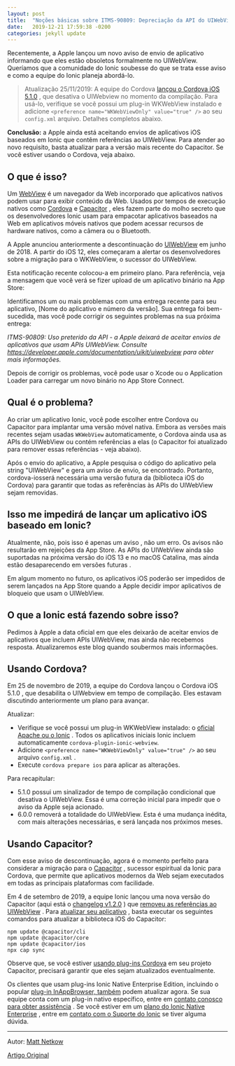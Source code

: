 ```yaml
---
layout: post
title:  "Noções básicas sobre ITMS-90809: Depreciação da API do UIWebView"
date:   2019-12-21 17:59:38 -0200
categories: jekyll update
---
```


Recentemente, a Apple lançou um novo aviso de envio de aplicativo informando que eles estão obsoletos formalmente no UIWebView. Queríamos que a comunidade do Ionic soubesse do que se trata esse aviso e como a equipe do Ionic planeja abordá-lo.

>Atualização 25/11/2019: A equipe do Cordova [lançou o Cordova iOS 5.1.0](https://cordova.apache.org/announcements/2019/11/25/cordova-ios-release-5.1.0.html) , que desativa o UIWebview no momento da compilação. Para usá-lo, verifique se você possui um plug-in WKWebView instalado e adicione ```<preference name="WKWebViewOnly" value="true" />``` ao seu ```config.xml``` arquivo. Detalhes completos abaixo.

**Conclusão:** a Apple ainda está aceitando envios de aplicativos iOS baseados em Ionic que contêm referências ao UIWebView. Para atender ao novo requisito, basta atualizar para a versão mais recente do Capacitor. Se você estiver usando o Cordova, veja abaixo.

## O que é isso?

Um [WebView](https://ionicframework.com/docs/building/webview) é um navegador da Web incorporado que aplicativos nativos podem usar para exibir conteúdo da Web. Usados por tempos de execução nativos como [Cordova](https://cordova.apache.org/) e [Capacitor](https://capacitor.ionicframework.com/) , eles fazem parte do molho secreto que os desenvolvedores Ionic usam para empacotar aplicativos baseados na Web em aplicativos móveis nativos que podem acessar recursos de hardware nativos, como a câmera ou o Bluetooth.

A Apple anunciou anteriormente a descontinuação do [UIWebView](https://developer.apple.com/documentation/uikit/uiwebview) em junho de 2018. A partir do iOS 12, eles começaram a alertar os desenvolvedores sobre a migração para o WKWebView, o sucessor do UIWebView.

Esta notificação recente colocou-a em primeiro plano. Para referência, veja a mensagem que você verá se fizer upload de um aplicativo binário na App Store:

Identificamos um ou mais problemas com uma entrega recente para seu aplicativo, [Nome do aplicativo e número da versão]. Sua entrega foi bem-sucedida, mas você pode corrigir os seguintes problemas na sua próxima entrega:

*ITMS-90809: Uso preterido da API - a Apple deixará de aceitar envios de aplicativos que usam APIs UIWebView. Consulte <https://developer.apple.com/documentation/uikit/uiwebview> para obter mais informações.*

Depois de corrigir os problemas, você pode usar o Xcode ou o Application Loader para carregar um novo binário no App Store Connect.

## Qual é o problema?

Ao criar um aplicativo Ionic, você pode escolher entre Cordova ou Capacitor para implantar uma versão móvel nativa. Embora as versões mais recentes sejam usadas ```WKWebView``` automaticamente, o Cordova ainda usa as APIs do UIWebView ou contém referências a elas (o Capacitor foi atualizado para remover essas referências - veja abaixo).

Após o envio do aplicativo, a Apple pesquisa o código do aplicativo pela string "UIWebView" e gera um aviso de envio, se encontrado. Portanto, cordova-iosserá necessária uma versão futura da (biblioteca iOS do Cordova) para garantir que todas as referências às APIs do UIWebView sejam removidas.

## Isso me impedirá de lançar um aplicativo iOS baseado em Ionic?

Atualmente, não, pois isso é apenas um aviso , não um erro. Os avisos não resultarão em rejeições da App Store. As APIs do UIWebView ainda são suportadas na próxima versão do iOS 13 e no macOS Catalina, mas ainda estão desaparecendo em versões futuras .

Em algum momento no futuro, os aplicativos iOS poderão ser impedidos de serem lançados na App Store quando a Apple decidir impor aplicativos de bloqueio que usam o UIWebView.


## O que a Ionic está fazendo sobre isso?

Pedimos à Apple a data oficial em que eles deixarão de aceitar envios de aplicativos que incluem APIs UIWebView, mas ainda não recebemos resposta. Atualizaremos este blog quando soubermos mais informações.

## Usando Cordova?

Em 25 de novembro de 2019, a equipe do Cordova lançou o Cordova iOS 5.1.0 , que desabilita o UIWebview em tempo de compilação. Eles estavam discutindo anteriormente um plano para avançar.

Atualizar:

- Verifique se você possui um plug-in WKWebView instalado: o [oficial Apache ou o Ionic](https://github.com/ionic-team/cordova-plugin-ionic-webview) . Todos os aplicativos iniciais Ionic incluem automaticamente ```cordova-plugin-ionic-webview```.
- Adicione ```<preference name="WKWebViewOnly" value="true" />``` ao seu arquivo ```config.xml``` .
- Execute ```cordova prepare ios``` para aplicar as alterações.

Para recapitular:

- 5.1.0 possui um sinalizador de tempo de compilação condicional que desativa o UIWebView. Essa é uma correção inicial para impedir que o aviso da Apple seja acionado.
- 6.0.0 removerá a totalidade do UIWebView. Esta é uma mudança inédita, com mais alterações necessárias, e será lançada nos próximos meses.

## Usando Capacitor?

Com esse aviso de descontinuação, agora é o momento perfeito para considerar a migração para o [Capacitor](https://capacitor.ionicframework.com/) , sucessor espiritual da Ionic para Cordova, que permite que aplicativos modernos da Web sejam executados em todas as principais plataformas com facilidade.

Em 4 de setembro de 2019, a equipe Ionic lançou uma nova versão do Capacitor (aqui está o [changelog v1.2.0](https://github.com/ionic-team/capacitor/blob/master/CHANGELOG.md#120-2019-09-04) ) que [removeu as referências ao UIWebView](https://github.com/ionic-team/capacitor/pull/1925) . Para [atualizar seu aplicativo](https://capacitor.ionicframework.com/docs/basics/workflow#5-updating-capacitor) , basta executar os seguintes comandos para atualizar a biblioteca iOS do Capacitor:

```
npm update @capacitor/cli
npm update @capacitor/core
npm update @capacitor/ios
npx cap sync
```

Observe que, se você estiver [usando plug-ins Cordova](https://capacitor.ionicframework.com/docs/cordova/using-cordova-plugins) em seu projeto Capacitor, precisará garantir que eles sejam atualizados eventualmente.

Os clientes que usam plug-ins Ionic Native Enterprise Edition, incluindo o popular [plug-in InAppBrowser, também](https://ionicframework.com/docs/enterprise/inappbrowser) podem atualizar agora. Se sua equipe conta com um plug-in nativo específico, entre em [contato conosco para obter assistência](https://ionicframework.com/enterprise/contact) . Se você estiver em um [plano do Ionic Native Enterprise](https://ionicframework.com/docs/enterprise) , entre em [contato com o Suporte do Ionic](https://ionic.zendesk.com/hc/en-us/requests/new) se tiver alguma dúvida.

---

Autor: [Matt Netkow](https://twitter.com/dotNetkow)

[Artigo Original](https://ionicframework.com/blog/understanding-itms-90809-uiwebview-api-deprecation/)
